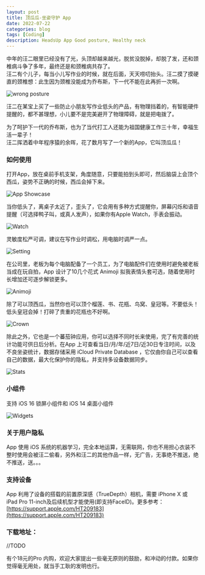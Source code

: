 ```yaml
---
layout: post
title: 顶瓜瓜-坐姿守护 App
date: 2022-07-22
categories: blog
tags: [Coding]
description: HeadsUp App Good posture, Healthy neck 
---
```



中年的汪二眼里已经没有了光，头顶却越来越光，脱贫没脱掉，却脱了发，还和颈椎病斗争了多年，最终还是和颈椎病共存了。  
汪二有个儿子，每当小儿写作业的时候，就在后面，天天唠叨抬头。汪二摸了摸硬直的颈椎想：此生因为颈椎没能成为乔布斯，下一代不能在此再折一次啊。

![wrong posture](/img/post/0720/child_desk.jpeg)

汪二在某宝上买了一些防止小朋友写作业低头的产品，有物理挡着的，有智能硬件提醒的，都不甚理想，小儿要不是完美避开了物理障碍，就是把电拨了。

为了呵护下一代的乔布斯，也为了当代打工人还能为祖国健康工作三十年，幸福生活一辈子！   
汪二挥洒着中年程序猿的余晖，花了数月写了一个新的App，它叫顶瓜瓜！

### 如何使用

打开App，放在桌前手机支架，角度随意，只要能拍到头即可，然后脑袋上会顶个西瓜，姿势不正确的时候，西瓜会掉下来。

![App Showcase](/img/post/0720/headsup.gif)

当你低头了，离桌子太近了，歪头了，它会用有多种方式提醒你，屏幕闪烁和语音提醒（可选择鸭子叫，或真人发声），如果你有Apple Watch，手表会振动。

![Watch](/img/post/0720/watch.jpg)

灵敏度松严可调，建议在写作业时调松，用电脑时调严一点。

![Setting](/img/post/0720/setting1.jpg)

在公司里，老板为每个电脑配备了一个员工，为了电脑配件们在使用时避免被老板当成在玩自拍，App 设计了10几个花式 Animoji 拟我表情头套可选，随着使用时长增加还可逐步解锁更多。

![Animoji](/img/post/0720/animoji.jpg)

除了可以顶西瓜，当然你也可以顶个榴莲、书、花瓶、鸟窝、皇冠等。不要低头！低头皇冠会掉！打碎了贵重的花瓶也不好啊。

![Crown](/img/post/0720/crown.jpg)

除此之外，它也是一个蕃茄钟应用，你可以选择不同时长来使用，完了有完善的统计功能可供日后分析。在App 上可查看当日/月/年/近7日/近30日专注时间，以及不良坐姿统计，数据存储采用 iCloud Private Database ，它仅由你自己可以查看自己的数据，最大化保护你的隐私，并支持多设备数据同步。

![Stats](/img/post/0720/stats.jpg)

### 小组件

支持 iOS 16 锁屏小组件和 iOS 14 桌面小组件

![Widgets](/img/post/0720/widgets.jpg)

### 关于用户隐私

App 使用 iOS 系统的机器学习，完全本地运算，无需联网，你也不用担心衣装不整时使用会被汪二偷看，另外和汪二的其他作品一样，无广告，无事绝不推送，绝不推送，送。。。

### 支持设备

App 利用了设备的搭载的前置原深感（TrueDepth）相机，需要 iPhone X 或 iPad Pro 11-inch及后续机型才能使用(即支持FaceID)。更多参考：[https://support.apple.com/HT209183](https://support.apple.com/HT209183)

### 下载地址：

//TODO

 有个18元的Pro 内购，欢迎大家提出一些毫无原则的鼓励，和冲动的付款。如果你觉得毫无用处，就当手工耿的发明也行。
